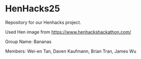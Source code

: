 # HenHacks25

Repository for our Henhacks project.

Used Hen image from https://www.henhackshackathon.com/

Group Name: Bananas

Members: Wei-en Tan, Daven Kaufmann, Brian Tran, James Wu
